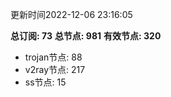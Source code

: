 更新时间2022-12-06 23:16:05

**总订阅: 73**
**总节点: 981**
**有效节点: 320**
- trojan节点: 88
- v2ray节点: 217
- ss节点: 15
